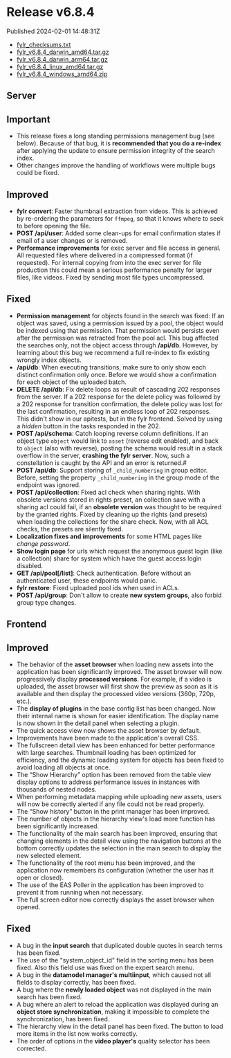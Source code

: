 
# Release v6.8.4

Published 2024-02-01 14:48:31Z

* [fylr_checksums.txt](https://s3.eu-central-1.wasabisys.com/fylr-releases/v6.8.4/fylr_checksums.txt)
* [fylr_v6.8.4_darwin_amd64.tar.gz](https://s3.eu-central-1.wasabisys.com/fylr-releases/v6.8.4/fylr_v6.8.4_darwin_amd64.tar.gz)
* [fylr_v6.8.4_darwin_arm64.tar.gz](https://s3.eu-central-1.wasabisys.com/fylr-releases/v6.8.4/fylr_v6.8.4_darwin_arm64.tar.gz)
* [fylr_v6.8.4_linux_amd64.tar.gz](https://s3.eu-central-1.wasabisys.com/fylr-releases/v6.8.4/fylr_v6.8.4_linux_amd64.tar.gz)
* [fylr_v6.8.4_windows_amd64.zip](https://s3.eu-central-1.wasabisys.com/fylr-releases/v6.8.4/fylr_v6.8.4_windows_amd64.zip)

## Server

## Important

* This release fixes a long standing permissions management bug (see below). Because of that bug, it is **recommended that you do a re-index** after applying the update to ensure permission integrity of the search index.
* Other changes improve the handling of workflows were multiple bugs could be fixed.

## Improved

* **fylr convert**: Faster thumbnail extraction from videos. This is achieved by re-ordering the parameters for `ffmpeg`, so that it knows where to seek to before opening the file.
* **POST /api/user**: Added some clean-ups for email confirmation states if email of a user changes or is removed.
* **Performance improvements** for exec server and file access in general. All requested files where delivered in a compressed format (if requested). For internal copying from into the exec server for file production this could mean a serious performance penalty for larger files, like videos. Fixed by sending most file types uncompressed.

## Fixed

* **Permission management** for objects found in the search was fixed: If an object was saved, using a permission issued by a pool, the object would be indexed using that permission. That permission would persists even after the permission was retracted from the pool acl. This bug affected the searches only, not the object access through **/api/db**. However, by learning about this bug we recommend a full re-index to fix existing wrongly index objects.   
* **/api/db**: When executing transitions, make sure to only show each distinct confirmation only once. Before we would show a confirmation for each object of the uploaded batch.
* **DELETE /api/db**: Fix delete loops as result of cascading 202 responses from the server. If a 202 response for the delete policy was followed by a 202 response for transition confirmation, the delete policy was lost for the last confirmation, resulting in an endless loop of 202 responses. This didn't show in our apitests, but in the fylr frontend. Solved by using a _hidden_ button in the tasks responded in the 202.
* **POST /api/schema**: Catch looping reverse column definitions. If an object type `object` would link to `asset` (reverse edit enabled), and back to `object` (also with reverse), posting the schema would result in a stack overflow in the server, **crashing the fylr server**. Now, such a constellation is caught by the API and an error is returned.#
* **POST /api/db**: Support storing of `_child_numbering` in group editor. Before, setting the property `_child_numbering` in the group mode of the endpoint was ignored.
* **POST /api/collection**: Fixed acl check when sharing rights. With obsolete versions stored in rights preset, an collection save with a sharing acl could fail, if an **obsolete version** was thought to be required by the granted rights. Fixed by cleaning up the rights (and presets) when loading the collections for the share check. Now, with all ACL checks, the presets are silently fixed.
* **Localization fixes and improvements** for some HTML pages like _change password_.
* **Show login page** for urls which request the anonymous guest login (like a collection) share for system which have the guest access login disabled.
* **GET /api/pool[/list]**: Check authentication. Before without an authenticated user, these endpoints would panic.
* **fylr restore**: Fixed uploaded pool ids when used in ACLs.
* **POST /api/group**: Don't allow to create **new system groups**, also forbid group type changes.

## Frontend

## Improved
* The behavior of the **asset browser** when loading new assets into the application has been significantly improved. The asset browser will now progressively display **processed versions**. For example, if a video is uploaded, the asset browser will first show the preview as soon as it is available and then display the processed video versions (360p, 720p, etc.).
* The **display of plugins** in the base config list has been changed. Now their internal name is shown for easier identification. The display name is now shown in the detail panel when selecting a plugin.
* The quick access view now shows the asset browser by default.
* Improvements have been made to the application's overall CSS.
* The fullscreen detail view has been enhanced for better performance with large searches. Thumbnail loading has been optimized for efficiency, and the dynamic loading system for objects has been fixed to avoid loading all objects at once.
* The “Show Hierarchy” option has been removed from the table view display options to address performance issues in instances with thousands of nested nodes.
* When performing metadata mapping while uploading new assets, users will now be correctly alerted if any file could not be read properly.
* The “Show history” button in the print manager has been improved.
* The number of objects in the hierarchy view's load more function has been significantly increased.
* The functionality of the main search has been improved, ensuring that changing elements in the detail view using the navigation buttons at the bottom correctly updates the selection in the main search to display the new selected element.
* The functionality of the root menu has been improved, and the application now remembers its configuration (whether the user has it open or closed).
* The use of the EAS Poller in the application has been improved to prevent it from running when not necessary.
* The full screen editor now correctly displays the asset browser when opened.

## Fixed
* A bug in the **input search** that duplicated double quotes in search terms has been fixed.
* The use of the "system_object_id" field in the sorting menu has been fixed. Also this field use was fixed on the expert search menu.
* A bug in the **datamodel manager's multiinput**, which caused not all fields to display correctly, has been fixed.
* A bug where the **newly loaded object** was not displayed in the main search has been fixed.
* A bug where an alert to reload the application was displayed during an **object store synchronization**, making it impossible to complete the synchronization, has been fixed.
* The hierarchy view in the detail panel has been fixed. The button to load more items in the list now works correctly.
* The order of options in the **video player's** quality selector has been corrected.
